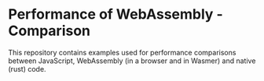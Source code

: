 # Performance of WebAssembly - Comparison
This repository contains examples used for performance comparisons between JavaScript, WebAssembly (in a browser and in Wasmer) and native (rust) code.    
